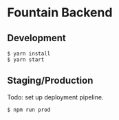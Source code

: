 # Fountain Backend

## Development
```shell
$ yarn install
$ yarn start
```
## Staging/Production
Todo: set up deployment pipeline.
```shell
$ npm run prod
```